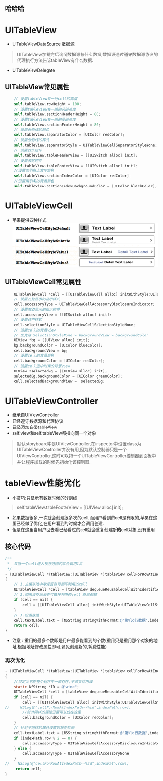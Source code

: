 ## 哈哈哈

# UITableView
* UITableViewDataSource 数据源
> UITableView加载完后询问数据源有什么数据,数据源通过遵守数据源协议的代理执行方法告诉tableView有什么数据.

* UITableViewDelegate

## UITableView常见属性
```objectivec
    // 设置tableView每一行cell的高度
    self.tableView.rowHeight = 100;
    // 设置tableView每一组的头部高度
    self.tableView.sectionHeaderHeight = 80;
    // 设置tableView每一组的尾部高度
    self.tableView.sectionFooterHeight = 80;
    // 设置分割线的颜色
    self.tableView.separatorColor = [UIColor redColor];
    // 设置分割线的样式
    self.tableView.separatorStyle = UITableViewCellSeparatorStyleNone;
    // 设置表头控件
    self.tableView.tableHeaderView = [[UISwitch alloc] init];
    // 设置表尾控件
    self.tableView.tableFooterView = [[UISwitch alloc] init];    
    //设置索引条上文字颜色
    self.tableView.sectionIndexColor = [UIColor redColor];
    //设置索引条的背景颜色
    self.tableView.sectionIndexBackgroundColor = [UIColor blackColor];
```

# UITableViewCell
* 苹果提供四种样式
![](/0107/images/WX20170728-191339.png)

## UITableViewCell常见属性
```objectivec
    UITableViewCell *cell = [[UITableViewCell alloc] initWithStyle:UITableViewCellStyleSubtitle reuseIdentifier:nil];
    // 设置右边显示的指示样式
    cell.accessoryType = UITableViewCellAccessoryDisclosureIndicator;
    // 设置右边显示的指示控件
    cell.accessoryView = [[UISwitch alloc] init];
    // 设置选中样式
    cell.selectionStyle = UITableViewCellSelectionStyleNone;
    // 设置cell的背景View
    // 优先级 SelectionStyleNone > backgroundView > backgroundColor
    UIView *bg = [[UIView alloc] init];
    bg.backgroundColor = [UIColor blueColor];
    cell.backgroundView = bg;
    // 设置cell的背景颜色
    cell.backgroundColor = [UIColor redColor];
    // 设置cell选中时候的背景view
    UIView *selectedBg = [[UIView alloc] init];
    selectedBg.backgroundColor = [UIColor greenColor];
    cell.selectedBackgroundView =  selectedBg;
```

# UITableViewController
* 继承自UIViewController
* 已经遵守数据源和代理协议
* 已经添加自带tableView
* self.view和self.tableView都指向同一个对象
> 默认storyboard中是UIViewController,在inspector中设置class为UITableViewController并没有用,因为默认控制器只是一个UIViewController,这时可以拖一个UITableViewController控制器到面板中并让程序加载的时候先初始化该控制器.

# tableView性能优化
* 小技巧:只显示有数据时候的分割线
> self.tableView.tableFooterView = [[UIView alloc] init];

* 如果数据很多,一次就会创建很多次的cell,而用户看到的cell是有限的,苹果在这里已经做了优化,在用户看到的时候才会调用创建.
* 但是在这里当用户回去看已经看过的cell就会重复创建**新的**cell对象,没有重用

## 核心代码
```objectivec
/**
 *  每当一个cell进入视野范围内就会调用1次
 */
- (UITableViewCell *)tableView:(UITableView *)tableView cellForRowAtIndexPath:(NSIndexPath *)indexPath
{
    // 1.去缓存池中取是否有可循环利用的cell
    UITableViewCell *cell = [tableView dequeueReusableCellWithIdentifier:@"A"];
    // 2.如果缓存池没有可循环利用的cell,自己创建
    if (cell == nil) {
        cell = [[UITableViewCell alloc] initWithStyle:UITableViewCellStyleDefault reuseIdentifier:@"A"];
    }
    // 3.设置数据
    cell.textLabel.text = [NSString stringWithFormat:@"第%ld行数据",indexPath.row];
    return cell;
}
```
* 注意 : 重用的最多个数即是用户最多能看到的个数(重用只是重用那个对象的地址,根据地址修改属性即可,避免创建新的,耗费性能)

### 再次优化
```objectivec
- (UITableViewCell *)tableView:(UITableView *)tableView cellForRowAtIndexPath:(NSIndexPath *)indexPath
{
    //只定义它在整个程序中一直存在,不改变作用域
    static NSString *ID = @"wine";
    UITableViewCell *cell = [tableView dequeueReusableCellWithIdentifier:ID];
    if (cell == nil) {
        cell = [[UITableViewCell alloc] initWithStyle:UITableViewCellStyleDefault reuseIdentifier:ID];
//     NSLog(@"cellForRowAtIndexPath--%zd",indexPath.row);
        //针对同样的属性设置可以放在这里
        cell.backgroundColor = [UIColor redColor];
    }
    // 针对不同样的属性设置则放在外面
    cell.textLabel.text = [NSString stringWithFormat:@"第%ld行数据",indexPath.row];
    if (indexPath.row % 2 == 0) {
        cell.accessoryType = UITableViewCellAccessoryDisclosureIndicator;
    } else {
        cell.accessoryType = UITableViewCellAccessoryNone;
    }
//    NSLog(@"cellForRowAtIndexPath--%zd",indexPath.row);
     return cell;
}
```





